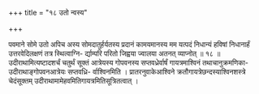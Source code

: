 +++
title = "१८ उतो न्वस्य"

+++

पवमाने सोमे उतो अपिच अस्य सोमदातुर्हर्यतस्य प्रदानं कामयमानस्य मम यत्पदं निधान्यं हविषां निधानार्हं उत्तरवेदिलक्षणं तत्र स्थित्वाग्नि- र्द्याम्परि परितो जिह्वया ज्वालया अतनत् व्याप्नोत् ॥ १८ ॥उदीराथामित्यष्टादशर्चं चतुर्थं सूक्तं आत्रेयस्य गोपवनस्य सप्तवध्रेर्वार्षं गायत्रमाश्विनं तथाचानुक्रमणिका-उदीराथाङ्गोपवनआत्रेयः सप्तवध्रि- र्वाश्विनमिति । प्रातरनुवाकेआश्विने क्रतौगायत्रेछन्दस्याश्विनशस्त्रे चेदंसूक्तम् उदीराथामामेहवमितिगायत्रमितिसूत्रितत्वात् ।